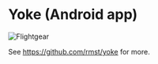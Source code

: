 # Yoke (Android app)

![Flightgear](media/flightgear.gif)

See https://github.com/rmst/yoke for more.
